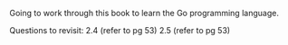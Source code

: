 Going to work through this book to learn the Go programming language.

Questions to revisit:
2.4 (refer to pg 53)
2.5 (refer to pg 53)
